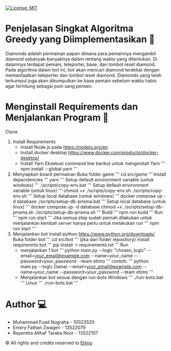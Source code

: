 [![License: MIT](https://img.shields.io/badge/License-MIT-yellow.svg)](https://opensource.org/licenses/MIT)

# Penjelasan Singkat Algoritma Greedy yang Diimplementasikan 💎
Diamonds adalah permainan papan dimana para pemainnya mengambil diamond sebanyak-banyaknya dalam rentang waktu yang ditentukan.
Di dalamnya terdapat pemain, teleporter, base, dan tombol reset diamond.
Pada algoritma dalam bot ini, bot akan mencari diamond terdekat dengan memanfaatkan teleporter dan tombol reset diamond. Diamonds yang telah terkumpul juga akan dikumpulkan ke base pemain sebelum waktu habis agar terhitung sebagai poin sang pemain.

# Menginstall Requirements dan Menjalankan Program 🔨
Clone
1. Install Requirements
    - Install Node.js pada https://nodejs.org/en
    - Install docker desktop https://www.docker.com/products/docker-desktop/
    - Install Yarn
    Eksekusi command line berikut untuk menginstall Yarn
    '''
    npm install --global yarn
    '''
2. Menyiapkan board permainan
    Buka folder game
    '''
    cd src/game
    '''
    Install dependencies
    '''
    yarn
    '''
    Setup default environment variable (untuk windows)
    '''
    .\scripts\copy-env.bat
    '''
    Setup default environment variable (untuk linux)
    '''
    chmod +x ./scripts/copy-env.sh
./scripts/copy-env.sh
    '''
    Setup local database (untuk windows)
    '''
    docker compose up -d database
    ./scripts/setup-db-prisma.bat
    '''
    Setup local database (untuk linux)
    '''
    docker compose up -d database
    chmod +x ./scripts/setup-db-prisma.sh
./scripts/setup-db-prisma.sh
    '''
    Build
    '''
    npm run build
    '''
    Run
    '''
    npm run start
    '''
    Jika semua step sudah pernah dilakukan untuk menjalankan kembali server hanya perlu untuk melakukan run
    '''
    npm run start
    '''
3. Menjalankan bot
    Install python https://www.python.org/downloads/
    Buka folder bot
    '''
    cd src/bot
    '''
    (jika dari folder repository)
    install requiremnts bot
    '''
    pip install -r requirements.txt
    '''
    Run
    - menjalankan 1 bot
    '''
    python main.py --logic "chosen_logic" --email=your_email@example.com --name=your_name --password=your_password --team etimo
    '''
    contoh:
    '''
    python main.py --logic Damai --email=your_email@example.com --name=your_name --password=your_password --team etimo
    '''
    - Menjalankan bot sesuai dengan run-bots
    Windows
    '''
    ./run-bots.bat
    '''
    Linux
    '''
    ./run-bots.bat
    '''
# Author 💻
- Muhammad Fuad Nugraha - 10023520
- Emery Fathan Zwageri - 13522079
- Rayendra Althaf Taraka Noor - 13522107

©️ All rights and credits reserved to [Etimo](https://github.com/Etimo)
